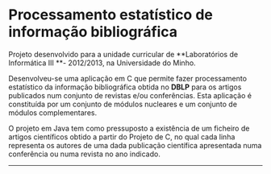 Processamento estatístico de informação bibliográfica
==========

Projeto desenvolvido para a unidade curricular de **Laboratórios de Informática III **- 2012/2013, na Universidade do Minho.

Desenvolveu-se uma aplicação em C que permite fazer processamento estatístico da informação bibliográfica obtida no **DBLP** para os artigos publicados num conjunto de revistas e/ou conferências. Esta aplicação é constituída por um conjunto de módulos nucleares e um conjunto de módulos complementares.

O projeto em Java tem como pressuposto a existência de um ficheiro de artigos científicos obtido a partir do Projeto de C, no qual cada linha representa os autores de uma dada publicação científica apresentada numa conferência ou numa revista no ano indicado.

-------
